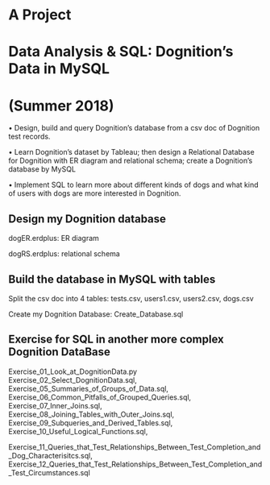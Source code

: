 # A Project
# Data Analysis & SQL: Dognition’s Data in MySQL 
# (Summer 2018)
• Design, build and query Dognition’s database from a csv doc of Dognition test records.

• Learn Dognition’s dataset by Tableau; then design a Relational Database for Dognition with ER diagram
and relational schema; create a Dognition’s database by MySQL

• Implement SQL to learn more about different kinds of dogs and what kind of users with dogs are more interested in Dognition.

## Design my Dognition database
dogER.erdplus: ER diagram

dogRS.erdplus: relational schema

## Build the database in MySQL with tables
Split the csv doc into 4 tables:
tests.csv, 
users1.csv, 
users2.csv, 
dogs.csv

Create my Dognition Database: Create_Database.sql

## Exercise for SQL in another more complex Dognition DataBase 
Exercise_01_Look_at_DognitionData.py
Exercise_02_Select_DognitionData.sql, 
Exercise_05_Summaries_of_Groups_of_Data.sql, Exercise_06_Common_Pitfalls_of_Grouped_Queries.sql, 
Exercise_07_Inner_Joins.sql, Exercise_08_Joining_Tables_with_Outer_Joins.sql, 
Exercise_09_Subqueries_and_Derived_Tables.sql, Exercise_10_Useful_Logical_Functions.sql, 

Exercise_11_Queries_that_Test_Relationships_Between_Test_Completion_and_Dog_Characterisitcs.sql, Exercise_12_Queries_that_Test_Relationships_Between_Test_Completion_and_Test_Circumstances.sql
